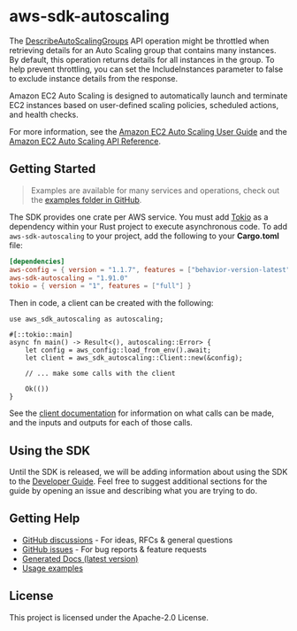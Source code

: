 # aws-sdk-autoscaling

The [DescribeAutoScalingGroups](https://docs.aws.amazon.com/autoscaling/ec2/APIReference/API_DescribeAutoScalingGroups.html) API operation might be throttled when retrieving details for an Auto Scaling group that contains many instances. By default, this operation returns details for all instances in the group. To help prevent throttling, you can set the IncludeInstances parameter to false to exclude instance details from the response.

Amazon EC2 Auto Scaling is designed to automatically launch and terminate EC2 instances based on user-defined scaling policies, scheduled actions, and health checks.

For more information, see the [Amazon EC2 Auto Scaling User Guide](https://docs.aws.amazon.com/autoscaling/ec2/userguide/what-is-amazon-ec2-auto-scaling.html) and the [Amazon EC2 Auto Scaling API Reference](https://docs.aws.amazon.com/autoscaling/ec2/APIReference/Welcome.html).

## Getting Started

> Examples are available for many services and operations, check out the
> [examples folder in GitHub](https://github.com/awslabs/aws-sdk-rust/tree/main/examples).

The SDK provides one crate per AWS service. You must add [Tokio](https://crates.io/crates/tokio)
as a dependency within your Rust project to execute asynchronous code. To add `aws-sdk-autoscaling` to
your project, add the following to your **Cargo.toml** file:

```toml
[dependencies]
aws-config = { version = "1.1.7", features = ["behavior-version-latest"] }
aws-sdk-autoscaling = "1.91.0"
tokio = { version = "1", features = ["full"] }
```

Then in code, a client can be created with the following:

```rust,no_run
use aws_sdk_autoscaling as autoscaling;

#[::tokio::main]
async fn main() -> Result<(), autoscaling::Error> {
    let config = aws_config::load_from_env().await;
    let client = aws_sdk_autoscaling::Client::new(&config);

    // ... make some calls with the client

    Ok(())
}
```

See the [client documentation](https://docs.rs/aws-sdk-autoscaling/latest/aws_sdk_autoscaling/client/struct.Client.html)
for information on what calls can be made, and the inputs and outputs for each of those calls.

## Using the SDK

Until the SDK is released, we will be adding information about using the SDK to the
[Developer Guide](https://docs.aws.amazon.com/sdk-for-rust/latest/dg/welcome.html). Feel free to suggest
additional sections for the guide by opening an issue and describing what you are trying to do.

## Getting Help

* [GitHub discussions](https://github.com/awslabs/aws-sdk-rust/discussions) - For ideas, RFCs & general questions
* [GitHub issues](https://github.com/awslabs/aws-sdk-rust/issues/new/choose) - For bug reports & feature requests
* [Generated Docs (latest version)](https://awslabs.github.io/aws-sdk-rust/)
* [Usage examples](https://github.com/awslabs/aws-sdk-rust/tree/main/examples)

## License

This project is licensed under the Apache-2.0 License.

